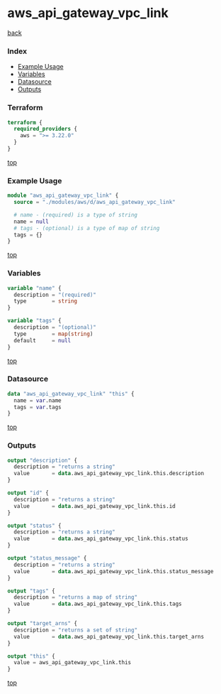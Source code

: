 # aws_api_gateway_vpc_link

[back](../aws.md)

### Index

- [Example Usage](#example-usage)
- [Variables](#variables)
- [Datasource](#datasource)
- [Outputs](#outputs)

### Terraform

```terraform
terraform {
  required_providers {
    aws = ">= 3.22.0"
  }
}
```

[top](#index)

### Example Usage

```terraform
module "aws_api_gateway_vpc_link" {
  source = "./modules/aws/d/aws_api_gateway_vpc_link"

  # name - (required) is a type of string
  name = null
  # tags - (optional) is a type of map of string
  tags = {}
}
```

[top](#index)

### Variables

```terraform
variable "name" {
  description = "(required)"
  type        = string
}

variable "tags" {
  description = "(optional)"
  type        = map(string)
  default     = null
}
```

[top](#index)

### Datasource

```terraform
data "aws_api_gateway_vpc_link" "this" {
  name = var.name
  tags = var.tags
}
```

[top](#index)

### Outputs

```terraform
output "description" {
  description = "returns a string"
  value       = data.aws_api_gateway_vpc_link.this.description
}

output "id" {
  description = "returns a string"
  value       = data.aws_api_gateway_vpc_link.this.id
}

output "status" {
  description = "returns a string"
  value       = data.aws_api_gateway_vpc_link.this.status
}

output "status_message" {
  description = "returns a string"
  value       = data.aws_api_gateway_vpc_link.this.status_message
}

output "tags" {
  description = "returns a map of string"
  value       = data.aws_api_gateway_vpc_link.this.tags
}

output "target_arns" {
  description = "returns a set of string"
  value       = data.aws_api_gateway_vpc_link.this.target_arns
}

output "this" {
  value = aws_api_gateway_vpc_link.this
}
```

[top](#index)